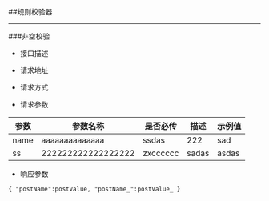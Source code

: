 
##规则校验器
***
###非空校验
* 接口描述

* 请求地址

* 请求方式

* 请求参数

|参数|参数名称|是否必传|描述|示例值|
|----|--------|--------|----|------|
|name|aaaaaaaaaaaaaa|ssdas|222|sad|
|ss|222222222222222222|zxcccccc|sadas|asdas|

* 响应参数

`
	{
		"postName":postValue,
		"postName_":postValue_
	}
`
